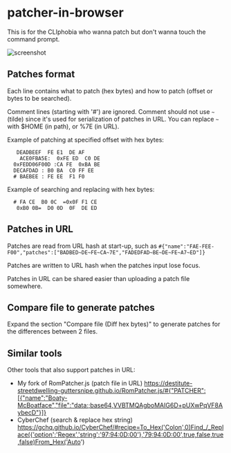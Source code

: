 # patcher-in-browser
This is for the CLIphobia who wanna patch but don't wanna touch the command prompt.

![screenshot](https://github.com/Destitute-Streetdwelling-Guttersnipe/patcher-in-browser/assets/90743025/1c228cef-90b1-4315-bff5-6fa026cfb7df)

## Patches format

Each line contains what to patch (hex bytes) and how to patch (offset or bytes to be searched).

Comment lines (starting with '#') are ignored. Comment should not use `~` (tilde) since it's used for serialization of patches in URL. You can replace `~` with $HOME (in path), or %7E (in URL). 

Example of patching at specified offset with hex bytes:

       DEADBEEF  FE E1  DE AF
        ACE0FBA5E:  0xFE ED  C0 DE
      0xFEDD06F00D :CA FE  0xBA BE
      DECAFDAD : B0 BA  C0 FF EE
      # BAEBEE : FE EE  F1 F0

Example of searching and replacing with hex bytes:

      # FA CE  B0 0C  =0x0F F1 CE
       0xB0 0B=  D0 0D  0F  DE ED

## Patches in URL

Patches are read from URL hash at start-up, such as `#{"name":"FAE-FEE-F00","patches":["BADBED~DE~FE~CA~7E","FADEDFAD~BE~DE~FE~A7~ED"]}`

Patches are written to URL hash when the patches input lose focus.

Patches in URL can be shared easier than uploading a patch file somewhere.

## Compare file to generate patches

Expand the section "Compare file (Diff hex bytes)" to generate patches for the differences between 2 files.

## Similar tools

Other tools that also support patches in URL:

* My fork of RomPatcher.js (patch file in URL) https://destitute-streetdwelling-guttersnipe.github.io/RomPatcher.js/#{"PATCHER":[{"name":"Boaty-McBoatface","file":"data:;base64,VVBTMQAgboMAIG6D+pUXwPqVF8AybecD"}]}
* CyberChef (search & replace hex string) https://gchq.github.io/CyberChef/#recipe=To_Hex('Colon',0)Find_/_Replace({'option':'Regex','string':'97:94:0D:00'},'79:94:0D:00',true,false,true,false)From_Hex('Auto')
